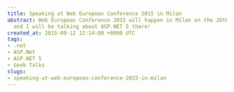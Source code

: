 ```yaml
---
title: Speaking at Web European Conference 2015 in Milan
abstract: Web European Conference 2015 will happen in Milan on the 26th of September
  and I will be talking about ASP.NET 5 there!
created_at: 2015-09-12 12:14:00 +0000 UTC
tags:
- .net
- ASP.Net
- ASP.NET 5
- Geek Talks
slugs:
- speaking-at-web-european-conference-2015-in-milan
---
```

